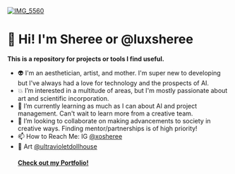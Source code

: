 <a href="https://luxsheree.github.io">![IMG_5560](https://github.com/luxsheree/luxsheree/assets/147013007/fa5ffe7b-df18-42f1-92db-3be5230f55bb)</a>

<h1>👋 Hi! I'm Sheree or @luxsheree</h1>

<b>This is a repository for projects or tools I find useful.</b> 

- 👽 I'm an aesthetician, artist, and mother. I'm super new to developing but I've always had a love for technology and the prospects of AI.  
- 💥 I’m interested in a multitude of areas, but I'm mostly passionate about art and scientific incorporation.  
- 🔮 I’m currently learning as much as I can about AI and project management. Can't wait to learn more from a creative team.
- 💞️ I’m looking to collaborate on making advancements to society in creative ways. Finding mentor/partnerships is of high priority!     
- 📫 How to Reach Me: IG <a href="https://www.instagram.com/xosheree">@xosheree</a>
- 🎨 Art <a href="https://www.instagram.com/ultravioletdollhouse">@ultravioletdollhouse</a>
   <h4> <a href="https://luxsheree.github.io">Check out my Portfolio!</a></h4>    

<!---
luxsheree/luxsheree is a ✨ special ✨ repository because its `README.md` (this file) appears on your GitHub profile.
You can click the Preview link to take a look at your changes.
--->
